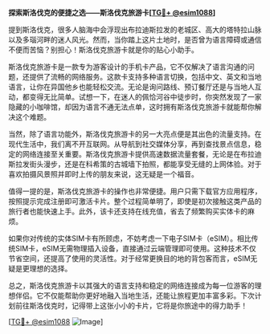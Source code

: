 **探索斯洛伐克的便捷之选——斯洛伐克旅游卡[[TG💪+ @esim1088](https://t.me/s/esim1088)]**

提到斯洛伐克，很多人脑海中会浮现出布拉迪斯拉发的老城区、高大的塔特拉山脉以及多瑙河畔的迷人风光。然而，当你踏上这片土地时，是否曾为语言障碍或通信不便而苦恼？别担心！斯洛伐克旅游卡就是你的贴心小助手。

斯洛伐克旅游卡是一款专为游客设计的手机卡产品，它不仅解决了语言沟通的问题，还提供了流畅的网络服务。这款卡支持多种语言切换，包括中文、英文和当地语言，让你在异国他乡也能轻松交流。无论是询问路线、预订餐厅还是与当地人互动，都变得无比简单。试想一下，在迷人的佩恰河谷中徒步时，你突然发现了一家隐藏的小咖啡馆，却因为语言不通无法点单，这时拥有斯洛伐克旅游卡就能帮你解决这个难题。

当然，除了语言功能外，斯洛伐克旅游卡的另一大亮点便是其出色的流量支持。在现代生活中，我们离不开互联网。从导航到社交媒体分享，再到查找景点信息，稳定的网络连接至关重要。斯洛伐克旅游卡提供高速数据流量套餐，无论是在布拉迪斯拉发街头漫步，还是在科希策的古城墙下拍照，都能享受无缝的上网体验。对于喜欢拍摄风景照并即时上传的朋友来说，这无疑是一个福音。

值得一提的是，斯洛伐克旅游卡的操作也非常便捷。用户只需下载官方应用程序，按照提示完成注册即可激活卡片。整个过程简单明了，即使是初次接触这类产品的旅行者也能快速上手。此外，该卡还支持在线充值，省去了频繁购买实体卡的麻烦。

如果你对传统的实体SIM卡有所顾虑，不妨考虑一下电子SIM卡（eSIM）。相比传统SIM卡，eSIM无需物理插入设备，直接通过云端管理即可使用。这种技术不仅节省空间，还提高了使用的灵活性。对于经常更换目的地的背包客而言，eSIM无疑是更理想的选择。

总之，斯洛伐克旅游卡以其强大的语言支持和稳定的网络连接成为每一位游客的理想伴侣。它不仅能帮助你更好地融入当地生活，还能让旅程更加丰富多彩。下次计划前往斯洛伐克时，记得带上这张小小的卡片，它将是你旅途中的得力助手！

[[TG💪+ @esim1088](https://t.me/s/esim1088) ![Image](https://i.postimg.cc/4NQfJmqS/Snipaste-2025-05-13-00-14-12.png)]